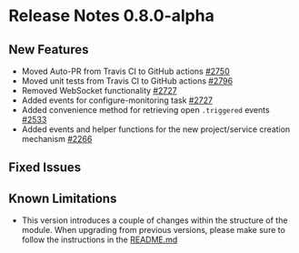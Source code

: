 # Release Notes 0.8.0-alpha

## New Features

- Moved Auto-PR from Travis CI to GitHub actions [#2750](https://github.com/keptn/keptn/2750)
- Moved unit tests from Travis CI to GitHub actions [#2796](https://github.com/keptn/keptn/2796)
- Removed WebSocket functionality [#2727](https://github.com/keptn/keptn/2727)
- Added events for configure-monitoring task [#2727](https://github.com/keptn/keptn/2727)
- Added convenience method for retrieving open `.triggered` events [#2533](https://github.com/keptn/keptn/2533)
- Added events and helper functions for the new project/service creation mechanism [#2266](https://github.com/keptn/keptn/2266)

## Fixed Issues

## Known Limitations

- This version introduces a couple of changes within the structure of the module. When upgrading from previous versions, please make sure to follow the instructions
in the [README.md](https://github.com/keptn/go-utils/tree/release-0.7.2#upgrade-to-072-from-previous-versions)
